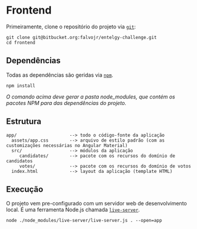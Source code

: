 # Frontend #

Primeiramente, clone o repositório do projeto via [`git`](http://git-scm.com):

```
git clone git@bitbucket.org:falvojr/entelgy-challenge.git
cd frontend
```

## Dependências ##

Todas as dependências são geridas via [`npm`](https://www.npmjs.org). 

```
npm install
```

*O comando acima deve gerar a pasta node_modules, que contém os pacotes NPM para das dependências do projeto.*

## Estrutura ##

```
app/                    --> todo o código-fonte da aplicação
  assets/app.css        --> arquivo de estilo padrão (com as customizações necessárias no Angular Material)
  src/                  --> módulos da aplicação
     candidates/        --> pacote com os recursos do domínio de candidatos
	 votes/             --> pacote com os recursos do domínio de votos
  index.html            --> layout da aplicação (template HTML)
```

## Execução ##

O projeto vem pre-configurado com um servidor web de desenvolvimento local. É uma ferramenta Node.js chamada [`live-server`](https://www.npmjs.com/package/live-server).

```
node ./node_modules/live-server/live-server.js . --open=app
```